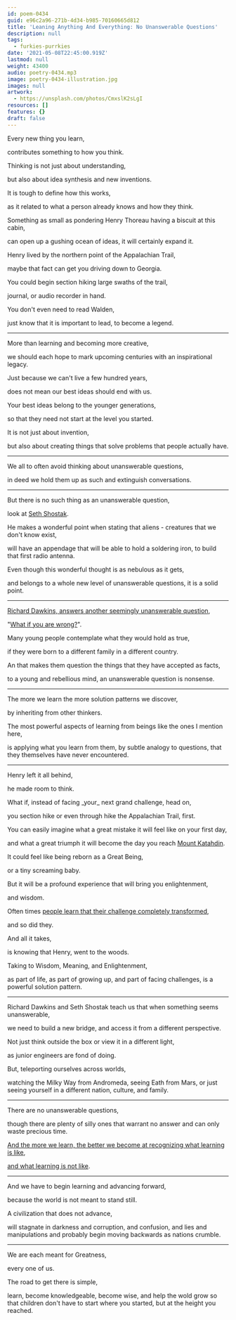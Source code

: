 ```yaml
---
id: poem-0434
guid: e96c2a96-271b-4d34-b985-70160665d812
title: 'Leaning Anything And Everything: No Unanswerable Questions'
description: null
tags:
  - furkies-purrkies
date: '2021-05-08T22:45:00.919Z'
lastmod: null
weight: 43400
audio: poetry-0434.mp3
image: poetry-0434-illustration.jpg
images: null
artwork:
  - https://unsplash.com/photos/CmxslK2sLgI
resources: []
features: {}
draft: false
---
```


Every new thing you learn,

contributes something to how you think.

Thinking is not just about understanding,

but also about idea synthesis and new inventions.

It is tough to define how this works,

as it related to what a person already knows and how they think.

Something as small as pondering Henry Thoreau having a biscuit at this cabin,

can open up a gushing ocean of ideas, it will certainly expand it.

Henry lived by the northern point of the Appalachian Trail,

maybe that fact can get you driving down to Georgia.

You could begin section hiking large swaths of the trail,

journal, or audio recorder in hand.

You don't even need to read Walden,

just know that it is important to lead, to become a legend.

---

More than learning and becoming more creative,

we should each hope to mark upcoming centuries with an inspirational legacy.

Just because we can't live a few hundred years,

does not mean our best ideas should end with us.

Your best ideas belong to the younger generations,

so that they need not start at the level you started.

It is not just about invention,

but also about creating things that solve problems that people actually have.

---

We all to often avoid thinking about unanswerable questions,

in deed we hold them up as such and extinguish conversations.

---

But there is no such thing as an unanswerable question,

look at [Seth Shostak](https://www.youtube.com/watch?v=xvm7dB0mOic).

He makes a wonderful point when stating that aliens - creatures that we don't know exist,

will have an appendage that will be able to hold a soldering iron, to build that first radio antenna.

Even though this wonderful thought is as nebulous as it gets,

and belongs to a whole new level of unanswerable questions, it is a solid point.

---

[Richard Dawkins, answers another seemingly unanswerable question](https://www.youtube.com/watch?v=WVyeh690TGk),

"[What if you are wrong?](https://youtu.be/WVyeh690TGk?t=5232)".

Many young people contemplate what they would hold as true,

if they were born to a different family in a different country.

An that makes them question the things that they have accepted as facts,

to a young and rebellious mind, an unanswerable question is nonsense.

---

The more we learn the more solution patterns we discover,

by inheriting from other thinkers.

The most powerful aspects of learning from beings like the ones I mention here,

is applying what you learn from them, by subtle analogy to questions, that they themselves have never encountered.

---

Henry left it all behind,

he made room to think.

What if, instead of facing \_your\_ next grand challenge, head on,

you section hike or even through hike the Appalachian Trail, first.

You can easily imagine what a great mistake it will feel like on your first day,

and what a great triumph it will become the day you reach [Mount Katahdin](https://www.youtube.com/watch?v=1WugC2K7gUA).

It could feel like being reborn as a Great Being,

or a tiny screaming baby.

But it will be a profound experience that will bring you enlightenment,

and wisdom.

Often times [people learn that their challenge completely transformed](https://www.youtube.com/watch?v=hPSvdKTEZug "Often times people learn that their challenge completely transformed, and so did they."),

and so did they.

And all it takes,

is knowing that Henry, went to the woods.

Taking to Wisdom, Meaning, and Enlightenment,

as part of life, as part of growing up, and part of facing challenges, is a powerful solution pattern.

---

Richard Dawkins and Seth Shostak teach us that when something seems unanswerable,

we need to build a new bridge, and access it from a different perspective.

Not just think outside the box or view it in a different light,

as junior engineers are fond of doing.

But, teleporting ourselves across worlds,

watching the Milky Way from Andromeda, seeing Eath from Mars, or just seeing yourself in a different nation, culture, and family.

---

There are no unanswerable questions,

though there are plenty of silly ones that warrant no answer and can only waste precious time.

[And the more we learn, the better we become at recognizing what learning is like](https://www.youtube.com/watch?v=sxyKNMrhEvY),

[and what learning is not like](https://www.youtube.com/watch?v=0waOz8RYxFE).

---

And we have to begin learning and advancing forward,

because the world is not meant to stand still.

A civilization that does not advance,

will stagnate in darkness and corruption, and confusion, and lies and manipulations and probably begin moving backwards as nations crumble.

---

We are each meant for Greatness,

every one of us.

The road to get there is simple,

learn, become knowledgeable, become wise, and help the wold grow so that children don't have to start where you started, but at the height you reached.
